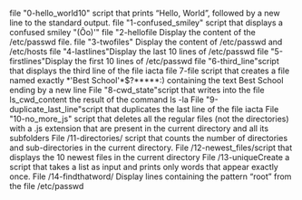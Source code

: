 file "0-hello_world10" script that prints “Hello, World”, followed by a new line to the standard output.
file "1-confused_smiley" script that displays a confused smiley "(Ôo)'"
file "2-hellofile Display the content of the /etc/passwd file.
file "3-twofiles" Display the content of /etc/passwd and /etc/hosts 
file "4-lastlines"Display the last 10 lines of /etc/passwd
file "5-firstlines"Display the first 10 lines of /etc/passwd
file "6-third_line"script that displays the third line of the file iacta
 file 7-file script that creates a file named exactly \*\'Best School\'\*$\?\*\*\*\*\*:) containing the text Best School ending by a new line
File "8-cwd_state"script that writes into the file ls_cwd_content the result of the command ls -la
File "9-duplicate_last_line"script that duplicates the last line of the file iacta
File "10-no_more_js" script that deletes all the regular files (not the directories) with a .js extension that are present in the current directory and all its subfolders
File /11-directories/ script that counts the number of directories and sub-directories in the current directory.
File /12-newest_files/script that displays the 10 newest files in the current directory
File /13-uniqueCreate a script that takes a list as input and prints only words that appear exactly once.
File /14-findthatword/ Display lines containing the pattern “root” from the file /etc/passwd
